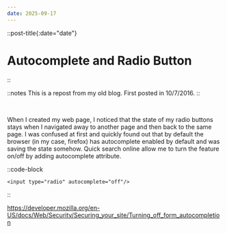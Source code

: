 ```yaml
---
date: 2025-09-17
---
```


::post-title{:date="date"}
# Autocomplete and Radio Button
::

::notes
This is a repost from my old blog. First posted in 10/7/2016.
::

<br />

When I created my web page, I noticed that the state of my radio buttons stays when I navigated away to another page and then back to the same page. I was confused at first and quickly found out that by default the browser (in my case, firefox) has autocomplete enabled by default and was saving the state somehow. Quick search online allow me to turn the feature on/off by adding autocomplete attribute.

::code-block
```
<input type="radio" autocomplete="off"/>
```
::

https://developer.mozilla.org/en-US/docs/Web/Security/Securing_your_site/Turning_off_form_autocompletion